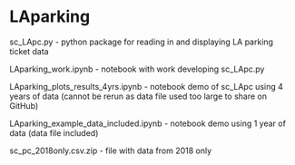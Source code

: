 # LAparking

sc_LApc.py - python package for reading in and displaying LA parking ticket data

LAparking_work.ipynb - notebook with work developing sc_LApc.py

LAparking_plots_results_4yrs.ipynb - notebook demo of sc_LApc using 4 years of data (cannot be rerun as data file used too large to share on GitHub)

LAparking_example_data_included.ipynb	- notebook demo using 1 year of data (data file included)

sc_pc_2018only.csv.zip - file with data from 2018 only
